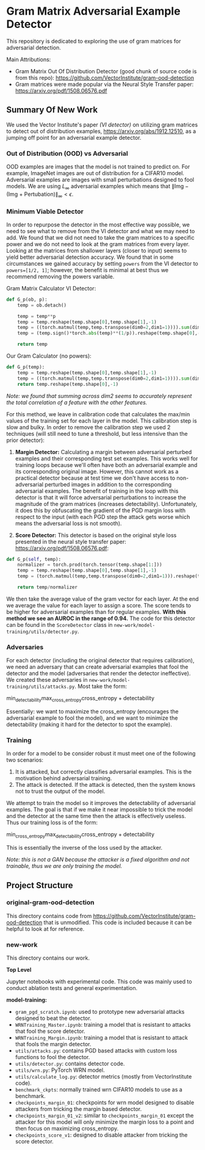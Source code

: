 # Gram Matrix Adversarial Example Detector

This repository is dedicated to exploring the use of gram matrices for adversarial detection.

Main Attributions:
- Gram Matrix Out Of Distribution Detector (good chunk of source code is from this repo): https://github.com/VectorInstitute/gram-ood-detection
- Gram matrices were made popular via the Neural Style Transfer paper: https://arxiv.org/pdf/1508.06576.pdf

## Summary Of New Work

We used the Vector Institute's paper *(VI detector)* on utilizing gram matrices to detect out of distribution examples, https://arxiv.org/abs/1912.12510, as a jumping off point for an adversarial example detector.

### Out of Distribution (OOD) vs Adversarial

OOD examples are images that the model is not trained to predict on. For example, ImageNet images are out of distribution for a CIFAR10 model. Adversarial examples are images with small perturbations designed to fool models. We are using $L_\infty$ adversarial examples which means that $\lVert \text{Img} - \text{(Img + Pertubation)} \rVert_\infty < \epsilon$.

### Minimum Viable Detector

In order to repurpose the detector in the most effective way possible, we need to see what to remove from the VI detector and what we may need to add. We found that we did not need to take the gram matrices to a specific power and we do not need to look at the gram matrices from every layer. Looking at the matrices from shallower layers (closer to input) seems to yield better adversarial detection accuracy. We found that in some circumstances we gained accuracy by setting `powers` from the VI detector to `powers=[1/2, 1]`; however, the benefit is minimal at best thus we recommend removing the powers variable.

Gram Matrix Calculator VI Detector:

```python
def G_p(ob, p):
    temp = ob.detach()

    temp = temp**p
    temp = temp.reshape(temp.shape[0],temp.shape[1],-1)
    temp = ((torch.matmul(temp,temp.transpose(dim0=2,dim1=1)))).sum(dim=2)
    temp = (temp.sign()*torch.abs(temp)**(1/p)).reshape(temp.shape[0],-1)

    return temp
```

Our Gram Calculator (no powers):

```python
def G_p(temp):
    temp = temp.reshape(temp.shape[0],temp.shape[1],-1)
    temp = ((torch.matmul(temp,temp.transpose(dim0=2,dim1=1)))).sum(dim=2)
    return temp.reshape(temp.shape[0],-1)
```

_Note: we found that summing across dim2 seems to accurately represent the total correlation of a feature with the other features._

For this method, we leave in calibration code that calculates the max/min values of the training set for each layer in the model. This calibration step is slow and bulky. In order to remove the calibration step we used 2 techniques (will still need to tune a threshold, but less intensive than the prior detector):

1. **Margin Detector:** Calculating a margin between adversarial perturbed examples and their corresponding test set examples. This works well for training loops because we'll often have both an adversarial example and its corresponding original image. However, this cannot work as a practical detector because at test time we don't have access to non-adversarial perturbed images in addition to the corresponding adversarial examples. The benefit of training in the loop with this detector is that it will force adversarial perturbations to increase the magnitude of the gram matrices (increases detectability). Unfortunately, it does this by obfuscating the gradient of the PGD margin loss with respect to the input (with each PGD step the attack gets worse which means the adversarial loss is not smooth).

2. **Score Detector:** This detector is based on the original style loss presented in the neural style transfer paper: https://arxiv.org/pdf/1508.06576.pdf:

```python
def G_p(self, temp):
    normalizer = torch.prod(torch.tensor(temp.shape[1:]))
    temp = temp.reshape(temp.shape[0],temp.shape[1],-1)
    temp = (torch.matmul(temp,temp.transpose(dim0=2,dim1=1))).reshape(temp.shape[0],-1).sum(dim=1)

    return temp/normalizer
```

We then take the average value of the gram vector for each layer. At the end we average the value for each layer to assign a score. The score tends to be higher for adversarial examples than for regular examples. **With this method we see an AUROC in the range of 0.94.** The code for this detector can be found in the `ScoreDetector` class in `new-work/model-training/utils/detector.py`.


### Adversaries

For each detector (including the original detector that requires calibration), we need an adversary that can create adversarial examples that fool the detector and the model (adversaries that render the detector ineffective). We created these adversaries in `new-work/model-training/utils/attacks.py`. Most take the form:

$\text{min}_{\text{detectability}} \text{max}_{\text{cross_entropy}} \text{cross_entropy} + \text{detectability}$

Essentially: we want to maximize the cross_entropy (encourages the adversarial example to fool the model), and we want to minimize the detectability (making it hard for the detector to spot the example).

### Training

In order for a model to be consider robust it must meet one of the following two scenarios:

1. It is attacked, but correctly classifies adversarial examples. This is the motivation behind adversarial training.
2. The attack is detected. If the attack is detected, then the system knows not to trust the output of the model.

We attempt to train the model so it improves the detectability of adversarial examples. The goal is that if we make it near impossible to trick the model and the detector at the same time then the attack is effectively useless. Thus our training loss is of the form:

$\text{min}_{\text{cross_entropy}} \text{max}_{\text{detectability}} \text{cross_entropy} + \text{detectability}$

This is essentially the inverse of the loss used by the attacker.

_Note: this is not a GAN because the attacker is a fixed algorithm and not trainable, thus we are only training the model._

## Project Structure

### original-gram-ood-detection

This directory contains code from https://github.com/VectorInstitute/gram-ood-detection that is unmodified. This code is included because it can be helpful to look at for reference.

### new-work

This directory contains our work.

**Top Level**

Jupyter notebooks with experimental code. This code was mainly used to conduct ablation tests and general experimentation.

**model-training:**

- `gram_pgd_scratch.ipynb`: used to prototype new adversarial attacks designed to beat the detector.
- `WRNTraining_Master.ipynb`: training a model that is resistant to attacks that fool the score detector.
- `WRNTraining_Margin.ipynb`: training a model that is resistant to attack that fools the margin detector.
- `utils/attacks.py`: contains PGD based attacks with custom loss functions to fool the detector.
- `utils/detector.py`: contains detector code.
- `utils/wrn.py`: PyTorch WRN model.
- `utils/calculate_log.py`: detector metrics (mostly from VectorInstitute code).
- `benchmark_ckpts`: normally trained wrn CIFAR10 models to use as a benchmark.
- `checkpoints_margin_01`: checkpoints for wrn model designed to disable attackers from tricking the margin based detector.
- `checkpoints_margin_01_v2`: similar to `checkpoints_margin_01` except the attacker for this model will only minimize the margin loss to a point and then focus on maximizing cross_entropy.
- `checkpoints_score_v1`: designed to disable attacker from tricking the score detector.
